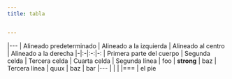 ```yaml
---
title: tabla


---
```



|---
| Alineado predeterminado | Alineado a la izquierda | Alineado al centro | Alineado a la derecha
|-|:-|:-:|-:
| Primera parte del cuerpo | Segunda celda | Tercera celda | Cuarta celda
| Segunda línea | foo | **strong** | baz
| Tercera línea | quux | baz | bar
|---
| 
| 
|
|===
| el pie

